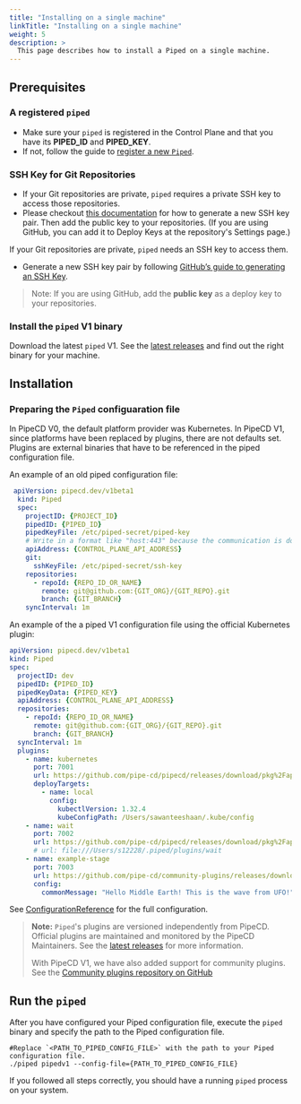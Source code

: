 ```yaml
---
title: "Installing on a single machine"
linkTitle: "Installing on a single machine"
weight: 5
description: >
  This page describes how to install a Piped on a single machine.
---
```



## Prerequisites

### A registered `piped`

- Make sure your `piped` is registered in the Control Plane and that you have its **PIPED_ID** and **PIPED_KEY**.  
- If not, follow the guide to [register a new `Piped`](../../../user-guide/managing-controlplane/registering-a-piped/).

### SSH Key for Git Repositories

- If your Git repositories are private, `piped` requires a private SSH key to access those repositories.
- Please checkout [this documentation](https://help.github.com/en/github/authenticating-to-github/generating-a-new-ssh-key-and-adding-it-to-the-ssh-agent) for how to generate a new SSH key pair. Then add the public key to your repositories. (If you are using GitHub, you can add it to Deploy Keys at the repository's Settings page.)


 If your Git repositories are private, `piped` needs an SSH key to access them.

- Generate a new SSH key pair by following [GitHub’s guide to generating an SSH Key](https://help.github.com/en/github/authenticating-to-github/generating-a-new-ssh-key-and-adding-it-to-the-ssh-agent).  

>Note:
>If you are using GitHub, add the **public key** as a deploy key to your repositories.

### Install the `piped` V1 binary

Download the latest `piped` V1. See the [latest releases](https://github.com/pipe-cd/pipecd/releases) and find out the right binary for your machine.

## Installation

### Preparing the `Piped` configuaration file

In PipeCD V0, the default platform provider was Kubernetes. In PipeCD V1, since platforms have been replaced by plugins, there are not defaults set. Plugins are external binaries that have to be referenced in the piped configuration file.

An example of an old piped configuration file:

```yaml
 apiVersion: pipecd.dev/v1beta1
  kind: Piped
  spec:
    projectID: {PROJECT_ID}
    pipedID: {PIPED_ID}
    pipedKeyFile: /etc/piped-secret/piped-key
    # Write in a format like "host:443" because the communication is done via gRPC.
    apiAddress: {CONTROL_PLANE_API_ADDRESS}
    git:
      sshKeyFile: /etc/piped-secret/ssh-key
    repositories:
      - repoId: {REPO_ID_OR_NAME}
        remote: git@github.com:{GIT_ORG}/{GIT_REPO}.git
        branch: {GIT_BRANCH}
    syncInterval: 1m
```

An example of the a piped V1 configuration file using the official Kubernetes plugin:

```yaml
apiVersion: pipecd.dev/v1beta1
kind: Piped
spec:
  projectID: dev
  pipedID: {PIPED_ID}
  pipedKeyData: {PIPED_KEY}
  apiAddress: {CONTROL_PLANE_API_ADDRESS} 
  repositories:
    - repoId: {REPO_ID_OR_NAME}
      remote: git@github.com:{GIT_ORG}/{GIT_REPO}.git
      branch: {GIT_BRANCH}
  syncInterval: 1m
  plugins:
    - name: kubernetes
      port: 7001
      url: https://github.com/pipe-cd/pipecd/releases/download/pkg%2Fapp%2Fpipedv1%2Fplugin%2Fkubernetes%2Fv0.1.0/kubernetes_v0.1.0_darwin_arm64
      deployTargets:
        - name: local
          config:
            kubectlVersion: 1.32.4
            kubeConfigPath: /Users/sawanteeshaan/.kube/config
    - name: wait
      port: 7002
      url: https://github.com/pipe-cd/pipecd/releases/download/pkg%2Fapp%2Fpipedv1%2Fplugin%2Fwait%2Fv0.1.0/wait_v0.1.0_darwin_arm64
      # url: file:///Users/s12228/.piped/plugins/wait
    - name: example-stage
      port: 7003
      url: https://github.com/pipe-cd/community-plugins/releases/download/plugins%2Fexample-stage%2Fv0.1.0/example-stage_v0.1.0_darwin_arm64
      config:
        commonMessage: "Hello Middle Earth! This is the wave from UFO!"
```

See [ConfigurationReference](../../../user-guide/managing-piped/configuration-reference/) for the full configuration.

>**Note:**
>`Piped`'s plugins are versioned independently from PipeCD. Official plugins are maintained and monitored by the PipeCD Maintainers. See the [latest releases](https://github.com/pipe-cd/pipecd/releases) for more information.
>
>With PipeCD V1, we have also added support for community plugins. See the [Community plugins repository on GitHub](https://github.com/pipe-cd/community-plugins)

## Run the `piped`

After you have configured your Piped configuration file, execute the `piped` binary and specify the path to the Piped configuration file.

  ``` console
  #Replace `<PATH_TO_PIPED_CONFIG_FILE>` with the path to your Piped configuration file.
  ./piped pipedv1 --config-file={PATH_TO_PIPED_CONFIG_FILE}
  ```

If you followed all steps correctly, you should have a running `piped` process on your system.
